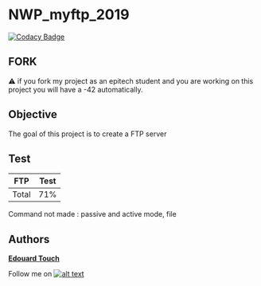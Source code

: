 # NWP_myftp_2019

[![Codacy Badge](https://api.codacy.com/project/badge/Grade/fb57149817424e68a1af6fd31870103d)](https://app.codacy.com/manual/Eydou/NWP_myftp_2019?utm_source=github.com&utm_medium=referral&utm_content=Eydou/NWP_myftp_2019&utm_campaign=Badge_Grade_Dashboard)

## FORK
⚠️ if you fork my project as an epitech student and you are working on this project
you will have a -42 automatically.

## Objective

The goal of this project is to create a FTP server

## Test

| FTP | Test |
| --- | --- |
| Total | 71% |

Command not made : passive and active mode, file

## Authors

 **[Edouard Touch](https://github.com/Eydou)**
 
[6.1]: http://i.imgur.com/0o48UoR.png (Follow me !)

[1]: https://github.com/Eydou

Follow me on [![alt text][6.1]][1]
